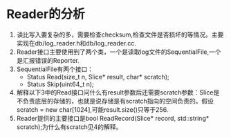 Reader的分析
=============

1. 读比写入要复杂的多，需要检查checksum,检查文件是否损坏的等情况。主要实现在db/log_reader.h和db/log_reader.cc.
2. Reader接口主要使用到了两个类，一个是读取log文件的SequentialFile,一个是汇报错误的Reporter.
3. SequentialFile有两个接口：
    - Status Read(size_t n, Slice* result, char* scratch);
    - Status Skip(uint64_t n);
4. 解释以下3中的Read接口问什么有result参数后还需要scratch参数：Slice是不负责底层的存储的，也就是说存储是有scratch指向的空间负责的。假设scratch = new char[1024],可能result.size()只等于256.
5. Reader提供的主要接口是bool ReadRecord(Slice* record, std::string* scratch);为什么有scratch见4的解释。
    ```c

    ```
